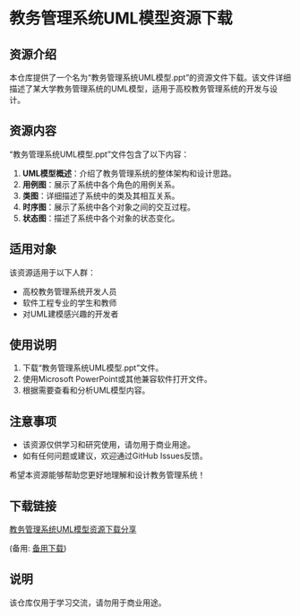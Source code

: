 # 教务管理系统UML模型资源下载

## 资源介绍

本仓库提供了一个名为“教务管理系统UML模型.ppt”的资源文件下载。该文件详细描述了某大学教务管理系统的UML模型，适用于高校教务管理系统的开发与设计。

## 资源内容

“教务管理系统UML模型.ppt”文件包含了以下内容：

1. **UML模型概述**：介绍了教务管理系统的整体架构和设计思路。
2. **用例图**：展示了系统中各个角色的用例关系。
3. **类图**：详细描述了系统中的类及其相互关系。
4. **时序图**：展示了系统中各个对象之间的交互过程。
5. **状态图**：描述了系统中各个对象的状态变化。

## 适用对象

该资源适用于以下人群：

- 高校教务管理系统开发人员
- 软件工程专业的学生和教师
- 对UML建模感兴趣的开发者

## 使用说明

1. 下载“教务管理系统UML模型.ppt”文件。
2. 使用Microsoft PowerPoint或其他兼容软件打开文件。
3. 根据需要查看和分析UML模型内容。

## 注意事项

- 该资源仅供学习和研究使用，请勿用于商业用途。
- 如有任何问题或建议，欢迎通过GitHub Issues反馈。

希望本资源能够帮助您更好地理解和设计教务管理系统！

## 下载链接
[教务管理系统UML模型资源下载分享](https://pan.quark.cn/s/97c2f4e6d1be) 

(备用: [备用下载](https://pan.baidu.com/s/1qUpQPUzROPICml-5AkvW4g?pwd=1234))

## 说明

该仓库仅用于学习交流，请勿用于商业用途。
